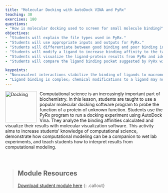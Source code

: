 ```yaml
---
title: "Molecular Docking with AutoDock VINA and PyRx"
teaching: 30
exercises: 180
questions:
- "How is molecular docking used to screen for small molecule binding?"
objectives:
- "Students will explain the file types used in PyRx."
- "Students will use appropriate inputs and outputs for PyRx."
- "Students will differentiate between good binding and poor binding in PyRx."
- "Students will modify a ligand to increase binding affinity to the target protein."
- "Students will visualize the ligand-protein results from PyRx and identify key interactions that stabilize binding."
- "Students will compare the ligand binding pocket suggested by PyRx with the ligand binding pocket suggested by LigPlot+."

keypoints:
- "Noncovalent interactions stabilize the binding of ligands to macromolecules like proteins."
- "Ligand binding is complex; chemical modifications to a ligand may not result in changes to the interaction energy due to competing stabilizing and destabilizing interactions."
---
```

<img src="../fig/docking.png" alt="Docking" width="100" style="float: left; margin-top: 0px; margin-right: 10px" />
Computational science is an increasingly important part of biochemistry.  In this lesson, students are taught to use a popular molecular docking software program to probe the function of a protein of unknown function.  Students use the PyRx program to run a docking experiment using AutoDock Vina.  They analyze the binding affinities calculated and visualize their results with molecular visualization software.  This activity aims to increase students’ knowledge of computational science, demonstrate how computational modeling can be a companion to wet lab experiments, and teach students how to interpret results from computational modeling.   
<br/><br/><br/>

> ## Module Resources
>[Download student module here](https://docs.google.com/document/d/e/2PACX-1vQ7urUUZOIPNQIlDrHNFmk5STPRIi81OxUr5OSU_YJheZ0s59VakVdbgeyAQ5FOkXpb2Y6icnXfwfO7/pub)
{: .callout}
